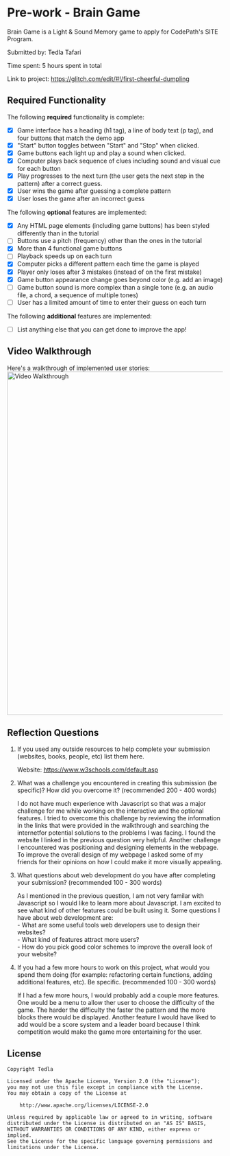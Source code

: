 # Pre-work - Brain Game

Brain Game is a Light & Sound Memory game to apply for CodePath's SITE Program. 

Submitted by: Tedla Tafari

Time spent: 5 hours spent in total

Link to project: https://glitch.com/edit/#!/first-cheerful-dumpling

## Required Functionality

The following **required** functionality is complete:

* [X] Game interface has a heading (h1 tag), a line of body text (p tag), and four buttons that match the demo app
* [X] "Start" button toggles between "Start" and "Stop" when clicked. 
* [X] Game buttons each light up and play a sound when clicked. 
* [X] Computer plays back sequence of clues including sound and visual cue for each button
* [X] Play progresses to the next turn (the user gets the next step in the pattern) after a correct guess. 
* [X] User wins the game after guessing a complete pattern
* [X] User loses the game after an incorrect guess

The following **optional** features are implemented:

* [X] Any HTML page elements (including game buttons) has been styled differently than in the tutorial
* [ ] Buttons use a pitch (frequency) other than the ones in the tutorial
* [X] More than 4 functional game buttons
* [ ] Playback speeds up on each turn
* [X] Computer picks a different pattern each time the game is played
* [X] Player only loses after 3 mistakes (instead of on the first mistake)
* [X] Game button appearance change goes beyond color (e.g. add an image)
* [ ] Game button sound is more complex than a single tone (e.g. an audio file, a chord, a sequence of multiple tones)
* [ ] User has a limited amount of time to enter their guess on each turn

The following **additional** features are implemented:

- [ ] List anything else that you can get done to improve the app!

## Video Walkthrough

Here's a walkthrough of implemented user stories: <br>
<img src="https://cdn.glitch.com/e2fbd0f2-458c-4e4b-a403-7dd922d91a64%2FBrain%20Game.gif?v=1616645081110" width=800 alt='Video Walkthrough' />


## Reflection Questions
1. If you used any outside resources to help complete your submission (websites, books, people, etc) list them here. 

      Website: https://www.w3schools.com/default.asp

2. What was a challenge you encountered in creating this submission (be specific)? How did you overcome it? (recommended 200 - 400 words) 
  
      I do not have much experience with Javascript so that was a major challenge for me while working on the interactive and the optional features. I tried to overcome this challenge by reviewing the information in the links that were provided in the walkthrough and searching the internetfor potential solutions to the problems I was facing. I found the website I linked in the previous question very helpful. Another challenge I encountered was positioning and designing elements in the webpage. To improve the overall design of my webpage I asked some of my friends for their opinions on how I could make it more visually appealing. 

3. What questions about web development do you have after completing your submission? (recommended 100 - 300 words) 
  
      As I mentioned in the previous question, I am not very familar with Javascript so I would like to learn more about Javascript. I am excited to see what kind of other features could be built using it. Some questions I have about web development are:
            <br>- What are some useful tools web developers use to design their websites? <br>
            - What kind of features attract more users?<br>
            - How do you pick good color schemes to improve the overall look of your website?<br>
  

4. If you had a few more hours to work on this project, what would you spend them doing (for example: refactoring certain functions, adding additional features, etc). Be specific. (recommended 100 - 300 words) 
  
      If I had a few more hours, I would probably add a couple more features. One would be a menu to allow ther user to choose the difficulty of the game. The harder the difficulty the faster the pattern and the more blocks there would be displayed. Another feature I would have liked to add would be a score system and a leader board because I think competition would make the game more entertaining for the user.



## License

    Copyright Tedla

    Licensed under the Apache License, Version 2.0 (the "License");
    you may not use this file except in compliance with the License.
    You may obtain a copy of the License at

        http://www.apache.org/licenses/LICENSE-2.0

    Unless required by applicable law or agreed to in writing, software
    distributed under the License is distributed on an "AS IS" BASIS,
    WITHOUT WARRANTIES OR CONDITIONS OF ANY KIND, either express or implied.
    See the License for the specific language governing permissions and
    limitations under the License.
